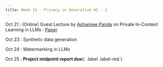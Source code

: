 ```yaml
---
title: Week 13 - Privacy in Generative AI - 2
---
```


Oct 21
: (Online) Guest Lecture by [Ashwinee Panda](https://kiddyboots216.github.io/) on Private In-Context Learning in LLMs
  : [Paper](https://arxiv.org/pdf/2305.01639)

Oct 23
: Synthetic data generation

Oct 24
: Watermarking in LLMs

Oct 25
: **Project midpoint report due**{: .label .label-red }
